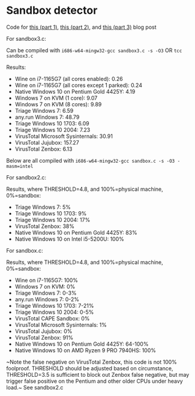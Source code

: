 # Sandbox detector
Code for [this (part 1)](https://lemond69.github.io/2023/09/11/post.html), [this (part 2)](https://lemond69.github.io/2023/09/24/post.html), and [this (part 3)](https://lemond69.github.io/2023/10/02/post.html) blog post

For sandbox3.c:

Can be compiled with `i686-w64-mingw32-gcc sandbox3.c -s -O3` OR `tcc sandbox3.c`

Results:
-   Wine on i7-1165G7 (all cores enabled): 0.26
-   Wine on i7-1165G7 (all cores except 1 parked): 0.24
-   Native Windows 10 on Pentium Gold 4425Y: 4.19
-   Windows 7 on KVM (1 core): 9.07
-   Windows 7 on KVM (8 cores): 9.89
-   Triage Windows 7: 6.59
-   any.run Windows 7: 48.79
-   Triage Windows 10 1703: 6.09
-   Triage Windows 10 2004: 7.23
-   VirusTotal Microsoft Sysinternals: 30.91
-   VirusTotal Jujubox: 157.27
-   VirusTotal Zenbox: 6.13

Below are all compiled with `i686-w64-mingw32-gcc sandbox.c -s -O3 -masm=intel`

For sandbox2.c:

Results, where THRESHOLD=4.8, and 100%=physical machine, 0%=sandbox:
-   Triage Windows 7: 5%
-   Triage Windows 10 1703: 9%
-   Triage Windows 10 2004: 17%
-   VirusTotal Zenbox: 38%
-   Native Windows 10 on Pentium Gold 4425Y: 83%
-   Native Windows 10 on Intel i5-5200U: 100%

For sandbox.c:

Results, where THRESHOLD=4.8, and 100%=physical machine, 0%=sandbox:
-   Wine on i7-1165G7: 100%
-   Windows 7 on KVM: 0%
-   Triage Windows 7: 0-3%
-   any.run Windows 7: 0-2%
-   Triage Windows 10 1703: 7-21%
-   Triage Windows 10 2004: 0-5%
-   VirusTotal CAPE Sandbox: 0%
-   VirusTotal Microsoft Sysinternals: 1%
-   VirusTotal Jujubox: 0%
-   VirusTotal Zenbox: 91%
-   Native Windows 10 on Pentium Gold 4425Y: 64-100%
-   Native Windows 10 on AMD Ryzen 9 PRO 7940HS: 100%

~Note the false negative on VirusTotal Zenbox, this code is not 100% foolproof. THRESHOLD should be adjusted based on circumstance, THRESHOLD=3.5 is sufficient to block out Zenbox false negative, but may trigger false positive on the Pentium and other older CPUs under heavy load.~ See sandbox2.c
